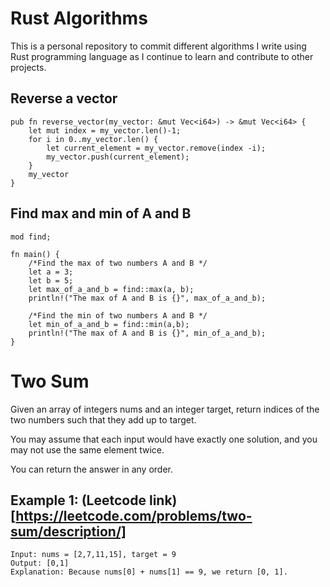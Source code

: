 # Rust Algorithms
This is a personal repository to commit different algorithms I write using Rust programming language as I continue to learn and contribute to other projects.

## Reverse a vector
```
pub fn reverse_vector(my_vector: &mut Vec<i64>) -> &mut Vec<i64> {
    let mut index = my_vector.len()-1;
    for i in 0..my_vector.len() {
        let current_element = my_vector.remove(index -i);
        my_vector.push(current_element);
    }
    my_vector
}
```

## Find max and min of A and B
```
mod find;

fn main() {
    /*Find the max of two numbers A and B */
    let a = 3;
    let b = 5;
    let max_of_a_and_b = find::max(a, b);
    println!("The max of A and B is {}", max_of_a_and_b);

    /*Find the min of two numbers A and B */
    let min_of_a_and_b = find::min(a,b);
    println!("The max of A and B is {}", min_of_a_and_b);
}
```
# Two Sum
Given an array of integers nums and an integer target, return indices of the two numbers such that they add up to target.

You may assume that each input would have exactly one solution, and you may not use the same element twice.

You can return the answer in any order.

## Example 1: (Leetcode link)[https://leetcode.com/problems/two-sum/description/]
```
Input: nums = [2,7,11,15], target = 9
Output: [0,1]
Explanation: Because nums[0] + nums[1] == 9, we return [0, 1].
```
